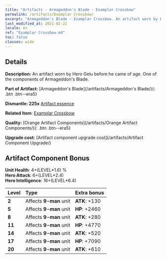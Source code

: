 ```yaml
---
title: "Artifacts - Armageddon's Blade - Examplar Crossbow"
permalink: /artifacts/Examplar Crossbow/
excerpt: "Armageddon's Blade - Examplar Crossbow. An artifact worn by Hero Gelu before he came of age. One of the components of Armageddon's Blade."
last_modified_at: 2021-02-22
locale: en
ref: "Examplar Crossbow.md"
toc: false
classes: wide
---
```




## Details

 **Description:** An artifact worn by Hero Gelu before he came of age. One of the components of Armageddon's Blade.

 **Part of Artifact:** [Armageddon's Blade](/artifacts/Armageddon's Blade/){: .btn .btn--era5}

 **Dismantle: 225x** [Artifact essence](/Items/con_164/)

 **Related Item**: [Examplar Crossbow](/Items/art_38/)

 **Quality:** [Orange Artifact Components](/artifacts/Orange Artifact Components/){: .btn .btn--era5}

 **Upgrade cost:** [Artifact component upgrade cost](/artifacts/Artifact Component Upgrade/)

## Artifact Component Bonus

  **Unit Health**: 4+(LEVEL\*1.6) %<br/>**Hero Attack**: 6+(LEVEL\*2.4)<br/>**Hero Intelligence**: 16+(LEVEL\*6.4)

  |  Level  | Type |    Extra bonus  | 
  |:--------|:-----|:----------------| 
  | **2** | Affects **9-man** unit | **ATK**: +130 | 
  | **5** | Affects **9-man** unit | **HP**: +2460 | 
  | **8** | Affects **9-man** unit | **ATK**: +280 | 
  | **11** | Affects **9-man** unit | **HP**: +4770 | 
  | **14** | Affects **9-man** unit | **ATK**: +520 | 
  | **17** | Affects **9-man** unit | **HP**: +7090 | 
  | **20** | Affects **9-man** unit | **ATK**: +610 | 
